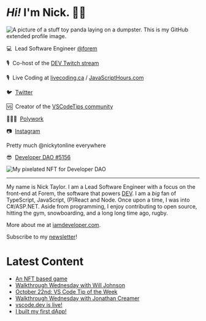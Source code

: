 # <em>Hi!</em> I'm Nick. 👋🏻

![A picture of a stuff toy panda laying on a dumpster. This is my GitHub extended profile image.](https://res.cloudinary.com/nickytonline/image/upload/w_1280,h_669,c_fill,q_auto,f_auto/w_860,c_fit,co_rgb:ffffff,g_south_west,x_30,y_280,l_text:roboto_64_bold:Not%20a%20real%20panda/w_860,c_fit,co_rgb:ffffff/social)


💻&nbsp;&nbsp;Lead Software Engineer [@forem](https://github.com/forem)

🎙&nbsp;&nbsp;Co-host of the [DEV Twitch stream](https://twitch.tv/thepracticaldev)

🎙️&nbsp;&nbsp;Live Coding at [livecoding.ca](https://livecoding.ca) / [JavaScriptHours.com](https://javascripthours.com)

🐦&nbsp;&nbsp;[Twitter](https://twitter.com/nickytonline)

🆚&nbsp;&nbsp;Creator of the [VSCodeTips community](https://community.vscodetips.com)

🤹🏻‍♂️&nbsp;&nbsp;[Polywork](https://timeline.iamdeveloper.com)

📷&nbsp;&nbsp;[Instagram](https://instagram.com/nickytonline)

Pretty much @nickytonline everywhere

😎&nbsp;&nbsp;[Developer DAO #5156](https://opensea.io/assets/0x25ed58c027921e14d86380ea2646e3a1b5c55a8b/5156)

![My pixelated NFT for Developer DAO](https://user-images.githubusercontent.com/833231/139519006-dc013290-1263-42dc-bf9f-beddfb8da592.png)

<hr />

My name is Nick Taylor. I am a Lead Software Engineer with a focus on the front-end at Forem, the software that powers <a href="https://dev.to">DEV</a>. I am a <em>big</em> fan of TypeScript, JavaScript, (P)React and Node. Once upon a time, I was into C#/ASP.NET. Aside from programming, I enjoy contributing to open source, hitting the gym, snowboarding, and a long long time ago, rugby.

More about me at [iamdeveloper.com](https://iamdeveloper.com).

Subscribe to my [newsletter](https://www.iamdeveloper.com/posts/i-started-a-newsletter-3g8d)!

# Latest Content
<!-- BLOG-POST-LIST:START -->
- [An NFT based game](https://www.iamdeveloper.com/posts/an-nft-based-game-1jfk/)
- [Walkthrough Wednesday with Will Johnson](https://www.youtube.com/watch?v=wZdYhsLqdLE)
- [October 22nd: VS Code Tip of the Week](https://community.vscodetips.com/nickytonline/october-22nd-vs-code-tip-of-the-week-49a2)
- [Walkthrough Wednesday with Jonathan Creamer](https://www.youtube.com/watch?v=Waw_SZPT_VI)
- [vscode.dev is live!](https://community.vscodetips.com/nickytonline/vscodedev-is-live-bno)
- [I built my first dApp!](https://www.iamdeveloper.com/posts/i-built-my-first-dapp-3pbm/)
<!-- BLOG-POST-LIST:END -->
